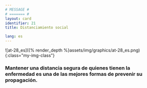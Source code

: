 ```yaml
---
# MESSAGE #
# ======= #
layout: card
identifier: 21
title: Distanciamiento social

lang: es
---
```


![at-28_es]({% render_depth %}assets/img/graphics/at-28_es.png){:class="my-img-class"}

### Mantener una distancia segura de quienes tienen la enfermedad es una de las mejores formas de prevenir su propagación.
